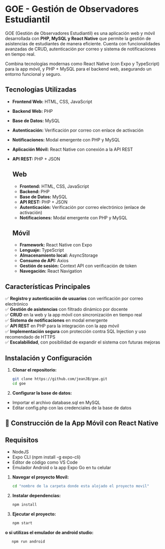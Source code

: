 # GOE - Gestión de Observadores Estudiantil

GOE (Gestión de Observadores Estudiantil) es una aplicación web y móvil desarrollada con **PHP, MySQL y React Native** que permite la gestión de asistencias de estudiantes de manera eficiente. Cuenta con funcionalidades avanzadas de CRUD, autenticación por correo y sistema de notificaciones en tiempo real.

Combina tecnologías modernas como React Native (con Expo y TypeScript) para la app móvil, y PHP + MySQL para el backend web, asegurando un entorno funcional y seguro.

## Tecnologías Utilizadas
- **Frontend Web:** HTML, CSS, JavaScript
- **Backend Web:** PHP
- **Base de Datos:** MySQL
- **Autenticación:** Verificación por correo con enlace de activación
- **Notificaciones:** Modal emergente con PHP y MySQL
- **Aplicación Móvil:** React Native con conexión a la API REST
- **API REST:** PHP + JSON

  ## Web
  - **Frontend:** HTML, CSS, JavaScript
  - **Backend:** PHP
  - **Base de Datos:** MySQL
  - **API REST:** PHP + JSON
  - **Autenticación:** Verificación por correo electrónico (enlace de activación)
  - **Notificaciones:** Modal emergente con PHP y MySQL

   ## Móvil
   - **Framework:** React Native con Expo
   - **Lenguaje:** TypeScript
   - **Almacenamiento local:** AsyncStorage
   - **Consumo de API:** Axios
   - **Gestión de sesión:** Context API con verificación de token
   - **Navegación:** React Navigation

## Características Principales
✅ **Registro y autenticación de usuarios** con verificación por correo electrónico  
✅ **Gestión de asistencias** con filtrado dinámico por docente  
✅ **CRUD** en la web y la app móvil con sincronización en tiempo real  
✅ **Sistema de notificaciones** en modal emergente  
✅ **API REST** en PHP para la integración con la app móvil  
✅ **Implementación segura** con protección contra SQL Injection y uso recomendado de HTTPS  
✅ **Escalabilidad**, con posibilidad de expandir el sistema con futuras mejoras

## Instalación y Configuración

1. **Clonar el repositorio:**
   ```bash
   git clone https://github.com/jeanJB/goe.git
   cd goe
2. **Configurar la base de datos:**
-   Importar el archivo database.sql en MySQL
-   Editar config.php con las credenciales de la base de datos

## 📱 Construcción de la App Móvil con React Native

## Requisitos
- NodeJS
- Expo CLI (npm install -g expo-cli)
- Editor de código como VS Code
- Emulador Android o la app Expo Go en tu celular

1. **Navegar el proyecto Movil:**
   ```bash
   cd "nombre de la carpeta donde esta alojado el proyecto movil"

2. **Instalar dependencias:**
   ```bash
   npm install
   
3. **Ejecutar el proyecto:**
   ```bash
   npm start
   
**o si  utilizas el emulador de android studio:**
   ```bash
      npm run android
   
